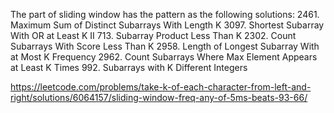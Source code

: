 The part of sliding window has the pattern as the following solutions:
2461. Maximum Sum of Distinct Subarrays With Length K
3097. Shortest Subarray With OR at Least K II
713. Subarray Product Less Than K
2302. Count Subarrays With Score Less Than K
2958. Length of Longest Subarray With at Most K Frequency
2962. Count Subarrays Where Max Element Appears at Least K Times
992. Subarrays with K Different Integers

https://leetcode.com/problems/take-k-of-each-character-from-left-and-right/solutions/6064157/sliding-window-freq-any-of-5ms-beats-93-66/
